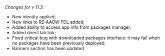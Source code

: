 _Changes for v 11.3_:
- New identity applied;
- New links to RD AAOW FDL added;
- Added ability to access app info from packages manager;
- Added direct lab link;
- Fixed critical bug with downloaded packages interface: it may fail when no packages have been previously deployed;
- Banners section has been updated

